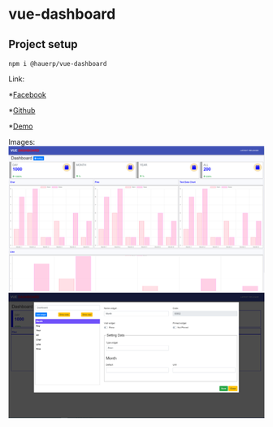 # vue-dashboard

## Project setup

```
npm i @hauerp/vue-dashboard
```
Link:

*[Facebook](https://www.facebook.com/VueDashboard)

*[Github](https://github.com/devhau/vue-dashboard)

*[Demo](https://devhau.github.io/vue-dashboard/demo/)

Images:
![](https://raw.githubusercontent.com/devhau/vue-dashboard/master/images/index.PNG)
![](https://raw.githubusercontent.com/devhau/vue-dashboard/master/images/setting.PNG)
